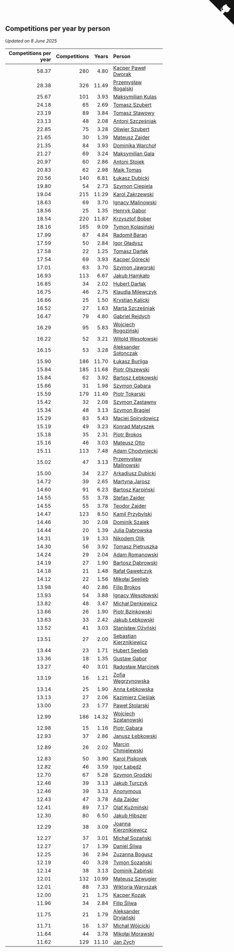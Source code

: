 ## Competitions per year by person

*Updated on  8 June 2025*

| Competitions per year | Competitions | Years | Person |
| ---: | ---: | ---: | :--- |
| 58.37 | 280 | 4.80 | [Kacper Paweł Dworak](https://www.worldcubeassociation.org/persons/2020DWOR01) |
| 28.38 | 326 | 11.49 | [Przemysław Rogalski](https://www.worldcubeassociation.org/persons/2013ROGA02) |
| 25.67 | 101 | 3.93 | [Maksymilian Kulas](https://www.worldcubeassociation.org/persons/2021KULA02) |
| 24.18 | 65 | 2.69 | [Tomasz Szubert](https://www.worldcubeassociation.org/persons/2022SZUB02) |
| 23.19 | 89 | 3.84 | [Tomasz Stawowy](https://www.worldcubeassociation.org/persons/2021STAW01) |
| 23.13 | 48 | 2.08 | [Antoni Szcześniak](https://www.worldcubeassociation.org/persons/2023SZCZ04) |
| 22.85 | 75 | 3.28 | [Oliwier Szubert](https://www.worldcubeassociation.org/persons/2022SZUB01) |
| 21.65 | 30 | 1.39 | [Mateusz Zajder](https://www.worldcubeassociation.org/persons/2024ZAJD01) |
| 21.35 | 84 | 3.93 | [Dominika Warchoł](https://www.worldcubeassociation.org/persons/2021WARC01) |
| 21.27 | 69 | 3.24 | [Maksymilian Gala](https://www.worldcubeassociation.org/persons/2022GALA01) |
| 20.97 | 60 | 2.86 | [Antoni Stojek](https://www.worldcubeassociation.org/persons/2022STOJ03) |
| 20.83 | 62 | 2.98 | [Majk Tomas](https://www.worldcubeassociation.org/persons/2022TOMA05) |
| 20.56 | 140 | 6.81 | [Łukasz Dubicki](https://www.worldcubeassociation.org/persons/2018DUBI01) |
| 19.80 | 54 | 2.73 | [Szymon Ciepiela](https://www.worldcubeassociation.org/persons/2022CIEP01) |
| 19.04 | 215 | 11.29 | [Karol Zakrzewski](https://www.worldcubeassociation.org/persons/2014ZAKR01) |
| 18.63 | 69 | 3.70 | [Ignacy Malinowski](https://www.worldcubeassociation.org/persons/2021MALI02) |
| 18.56 | 25 | 1.35 | [Henryk Gabor](https://www.worldcubeassociation.org/persons/2024GABO02) |
| 18.54 | 220 | 11.87 | [Krzysztof Bober](https://www.worldcubeassociation.org/persons/2013BOBE01) |
| 18.16 | 165 | 9.09 | [Tymon Kolasiński](https://www.worldcubeassociation.org/persons/2016KOLA02) |
| 17.99 | 87 | 4.84 | [Radomił Baran](https://www.worldcubeassociation.org/persons/2020BARA02) |
| 17.59 | 50 | 2.84 | [Igor Gładysz](https://www.worldcubeassociation.org/persons/2022GLAD01) |
| 17.58 | 22 | 1.25 | [Tomasz Darłak](https://www.worldcubeassociation.org/persons/2024DARL01) |
| 17.54 | 69 | 3.93 | [Kacper Górecki](https://www.worldcubeassociation.org/persons/2021GORE01) |
| 17.01 | 63 | 3.70 | [Szymon Jaworski](https://www.worldcubeassociation.org/persons/2021JAWO01) |
| 16.93 | 113 | 6.67 | [Jakub Hamkało](https://www.worldcubeassociation.org/persons/2018HAMK01) |
| 16.85 | 34 | 2.02 | [Hubert Darłak](https://www.worldcubeassociation.org/persons/2023DARL03) |
| 16.75 | 46 | 2.75 | [Klaudia Milewczyk](https://www.worldcubeassociation.org/persons/2022MILE05) |
| 16.66 | 25 | 1.50 | [Krystian Kalicki](https://www.worldcubeassociation.org/persons/2023KALI10) |
| 16.52 | 27 | 1.63 | [Marta Szcześniak](https://www.worldcubeassociation.org/persons/2023SZCZ07) |
| 16.47 | 79 | 4.80 | [Gabriel Rejdych](https://www.worldcubeassociation.org/persons/2020REJD01) |
| 16.29 | 95 | 5.83 | [Wojciech Rogoziński](https://www.worldcubeassociation.org/persons/2019ROGO04) |
| 16.22 | 52 | 3.21 | [Witold Wesołowski](https://www.worldcubeassociation.org/persons/2022WESO01) |
| 16.15 | 53 | 3.28 | [Aleksander Sołonczak](https://www.worldcubeassociation.org/persons/2022SOLO01) |
| 15.90 | 186 | 11.70 | [Łukasz Burliga](https://www.worldcubeassociation.org/persons/2013BURL01) |
| 15.84 | 185 | 11.68 | [Piotr Olszewski](https://www.worldcubeassociation.org/persons/2013OLSZ02) |
| 15.84 | 62 | 3.92 | [Bartosz Łebkowski](https://www.worldcubeassociation.org/persons/2021LEBK01) |
| 15.66 | 31 | 1.98 | [Szymon Gabara](https://www.worldcubeassociation.org/persons/2023GABA01) |
| 15.59 | 179 | 11.49 | [Piotr Tokarski](https://www.worldcubeassociation.org/persons/2013TOKA01) |
| 15.42 | 32 | 2.08 | [Szymon Zastawny](https://www.worldcubeassociation.org/persons/2023ZAST01) |
| 15.34 | 48 | 3.13 | [Szymon Brągiel](https://www.worldcubeassociation.org/persons/2022BRAG03) |
| 15.29 | 83 | 5.43 | [Maciej Spirydowicz](https://www.worldcubeassociation.org/persons/2020SPIR01) |
| 15.19 | 49 | 3.23 | [Konrad Matyszek](https://www.worldcubeassociation.org/persons/2022MATY02) |
| 15.18 | 35 | 2.31 | [Piotr Brokos](https://www.worldcubeassociation.org/persons/2023BROK01) |
| 15.16 | 46 | 3.03 | [Mateusz Otto](https://www.worldcubeassociation.org/persons/2022OTTO01) |
| 15.11 | 113 | 7.48 | [Adam Chodyniecki](https://www.worldcubeassociation.org/persons/2017CHOD02) |
| 15.02 | 47 | 3.13 | [Przemysław Malinowski](https://www.worldcubeassociation.org/persons/2022MALI01) |
| 15.00 | 34 | 2.27 | [Arkadiusz Dubicki](https://www.worldcubeassociation.org/persons/2023DUBI01) |
| 14.72 | 39 | 2.65 | [Martyna Jarosz](https://www.worldcubeassociation.org/persons/2022JARO01) |
| 14.60 | 91 | 6.23 | [Bartosz Karpiński](https://www.worldcubeassociation.org/persons/2019KARP03) |
| 14.55 | 55 | 3.78 | [Stefan Zajder](https://www.worldcubeassociation.org/persons/2021ZAJD02) |
| 14.55 | 55 | 3.78 | [Teodor Zajder](https://www.worldcubeassociation.org/persons/2021ZAJD03) |
| 14.47 | 123 | 8.50 | [Kamil Przybylski](https://www.worldcubeassociation.org/persons/2016PRZY01) |
| 14.46 | 30 | 2.08 | [Dominik Szajek](https://www.worldcubeassociation.org/persons/2023SZAJ01) |
| 14.44 | 20 | 1.39 | [Julia Dąbrowska](https://www.worldcubeassociation.org/persons/2024DABR01) |
| 14.31 | 19 | 1.33 | [Nikodem Olik](https://www.worldcubeassociation.org/persons/2024OLIK01) |
| 14.30 | 56 | 3.92 | [Tomasz Pietruszka](https://www.worldcubeassociation.org/persons/2021PIET01) |
| 14.24 | 29 | 2.04 | [Adam Romanowski](https://www.worldcubeassociation.org/persons/2023ROMA10) |
| 14.19 | 27 | 1.90 | [Bartosz Dąbrowski](https://www.worldcubeassociation.org/persons/2023DABR07) |
| 14.18 | 21 | 1.48 | [Rafał Gawełczyk](https://www.worldcubeassociation.org/persons/2023GAWE01) |
| 14.12 | 22 | 1.56 | [Mikołaj Seelieb](https://www.worldcubeassociation.org/persons/2023SEEL04) |
| 13.98 | 40 | 2.86 | [Filip Brokos](https://www.worldcubeassociation.org/persons/2022BROK03) |
| 13.93 | 54 | 3.88 | [Ignacy Wesołowski](https://www.worldcubeassociation.org/persons/2021WESO01) |
| 13.82 | 48 | 3.47 | [Michał Denkiewicz](https://www.worldcubeassociation.org/persons/2021DENK01) |
| 13.66 | 26 | 1.90 | [Piotr Bzinkowski](https://www.worldcubeassociation.org/persons/2023BZIN01) |
| 13.63 | 33 | 2.42 | [Jakub Łebkowski](https://www.worldcubeassociation.org/persons/2023LEBK01) |
| 13.52 | 41 | 3.03 | [Stanisław Ożyński](https://www.worldcubeassociation.org/persons/2022OZYN01) |
| 13.51 | 27 | 2.00 | [Sebastian Kierznikiewicz](https://www.worldcubeassociation.org/persons/2023KIER02) |
| 13.44 | 23 | 1.71 | [Hubert Seelieb](https://www.worldcubeassociation.org/persons/2023SEEL02) |
| 13.36 | 18 | 1.35 | [Gustaw Gabor](https://www.worldcubeassociation.org/persons/2024GABO01) |
| 13.27 | 40 | 3.01 | [Radosław Marcinek](https://www.worldcubeassociation.org/persons/2022MARC05) |
| 13.19 | 16 | 1.21 | [Zofia Węgrzynowska](https://www.worldcubeassociation.org/persons/2024WEGR01) |
| 13.14 | 25 | 1.90 | [Anna Łebkowska](https://www.worldcubeassociation.org/persons/2023LEBK04) |
| 13.13 | 27 | 2.06 | [Kazimierz Cieślak](https://www.worldcubeassociation.org/persons/2023CIES01) |
| 13.00 | 23 | 1.77 | [Paweł Stolarski](https://www.worldcubeassociation.org/persons/2023STOL04) |
| 12.99 | 186 | 14.32 | [Wojciech Szatanowski](https://www.worldcubeassociation.org/persons/2011SZAT01) |
| 12.98 | 15 | 1.16 | [Piotr Gabara](https://www.worldcubeassociation.org/persons/2024GABA02) |
| 12.93 | 37 | 2.86 | [Janusz Łebkowski](https://www.worldcubeassociation.org/persons/2022LEBK01) |
| 12.89 | 26 | 2.02 | [Marcin Chmielewski](https://www.worldcubeassociation.org/persons/2023CHMI01) |
| 12.83 | 50 | 3.90 | [Karol Piskorek](https://www.worldcubeassociation.org/persons/2021PISK01) |
| 12.82 | 46 | 3.59 | [Igor Łabędź](https://www.worldcubeassociation.org/persons/2021LABE01) |
| 12.70 | 67 | 5.28 | [Szymon Grodzki](https://www.worldcubeassociation.org/persons/2020GROD01) |
| 12.46 | 39 | 3.13 | [Jakub Turczyk](https://www.worldcubeassociation.org/persons/2022TURC02) |
| 12.46 | 39 | 3.13 | [Anonymous](https://www.worldcubeassociation.org/persons/2022ANON03) |
| 12.43 | 47 | 3.78 | [Ada Zajder](https://www.worldcubeassociation.org/persons/2021ZAJD01) |
| 12.41 | 89 | 7.17 | [Olaf Kuźmiński](https://www.worldcubeassociation.org/persons/2018KUZM02) |
| 12.30 | 80 | 6.50 | [Jakub Hibszer](https://www.worldcubeassociation.org/persons/2018HIBS01) |
| 12.29 | 38 | 3.09 | [Joanna Kierznikiewicz](https://www.worldcubeassociation.org/persons/2022KIER01) |
| 12.27 | 37 | 3.01 | [Michał Sozański](https://www.worldcubeassociation.org/persons/2022SOZA02) |
| 12.27 | 17 | 1.39 | [Daniel Śliwa](https://www.worldcubeassociation.org/persons/2024SLIW01) |
| 12.25 | 36 | 2.94 | [Zuzanna Bogusz](https://www.worldcubeassociation.org/persons/2022BOGU01) |
| 12.19 | 40 | 3.28 | [Tymon Sozański](https://www.worldcubeassociation.org/persons/2022SOZA01) |
| 12.14 | 38 | 3.13 | [Dominik Żabiński](https://www.worldcubeassociation.org/persons/2022ZABI01) |
| 12.01 | 132 | 10.99 | [Mateusz Szwugier](https://www.worldcubeassociation.org/persons/2014SZWU01) |
| 12.01 | 88 | 7.33 | [Wiktoria Waryszak](https://www.worldcubeassociation.org/persons/2018WARY01) |
| 12.00 | 21 | 1.75 | [Kacper Kozak](https://www.worldcubeassociation.org/persons/2023KOZA05) |
| 11.96 | 34 | 2.84 | [Filip Śliwa](https://www.worldcubeassociation.org/persons/2022SLIW01) |
| 11.75 | 21 | 1.79 | [Aleksander Dryjański](https://www.worldcubeassociation.org/persons/2023DRYJ01) |
| 11.71 | 16 | 1.37 | [Michał Wójcicki](https://www.worldcubeassociation.org/persons/2024WOJC01) |
| 11.64 | 44 | 3.78 | [Mikołaj Morawski](https://www.worldcubeassociation.org/persons/2021MORA01) |
| 11.62 | 129 | 11.10 | [Jan Zych](https://www.worldcubeassociation.org/persons/2014ZYCH01) |


<a href="https://github.com/maxidragon/wca_statistics_pl" class="github-corner" aria-label="View source on Github"><svg width="80" height="80" viewBox="0 0 250 250" style="fill:#151513; color:#fff; position: absolute; top: 0; border: 0; right: 0;" aria-hidden="true"><path d="M0,0 L115,115 L130,115 L142,142 L250,250 L250,0 Z"></path><path d="M128.3,109.0 C113.8,99.7 119.0,89.6 119.0,89.6 C122.0,82.7 120.5,78.6 120.5,78.6 C119.2,72.0 123.4,76.3 123.4,76.3 C127.3,80.9 125.5,87.3 125.5,87.3 C122.9,97.6 130.6,101.9 134.4,103.2" fill="currentColor" style="transform-origin: 130px 106px;" class="octo-arm"></path><path d="M115.0,115.0 C114.9,115.1 118.7,116.5 119.8,115.4 L133.7,101.6 C136.9,99.2 139.9,98.4 142.2,98.6 C133.8,88.0 127.5,74.4 143.8,58.0 C148.5,53.4 154.0,51.2 159.7,51.0 C160.3,49.4 163.2,43.6 171.4,40.1 C171.4,40.1 176.1,42.5 178.8,56.2 C183.1,58.6 187.2,61.8 190.9,65.4 C194.5,69.0 197.7,73.2 200.1,77.6 C213.8,80.2 216.3,84.9 216.3,84.9 C212.7,93.1 206.9,96.0 205.4,96.6 C205.1,102.4 203.0,107.8 198.3,112.5 C181.9,128.9 168.3,122.5 157.7,114.1 C157.9,116.9 156.7,120.9 152.7,124.9 L141.0,136.5 C139.8,137.7 141.6,141.9 141.8,141.8 Z" fill="currentColor" class="octo-body"></path></svg></a><style>.github-corner:hover .octo-arm{animation:octocat-wave 560ms ease-in-out}@keyframes octocat-wave{0%,100%{transform:rotate(0)}20%,60%{transform:rotate(-25deg)}40%,80%{transform:rotate(10deg)}}@media (max-width:500px){.github-corner:hover .octo-arm{animation:none}.github-corner .octo-arm{animation:octocat-wave 560ms ease-in-out}}</style>
